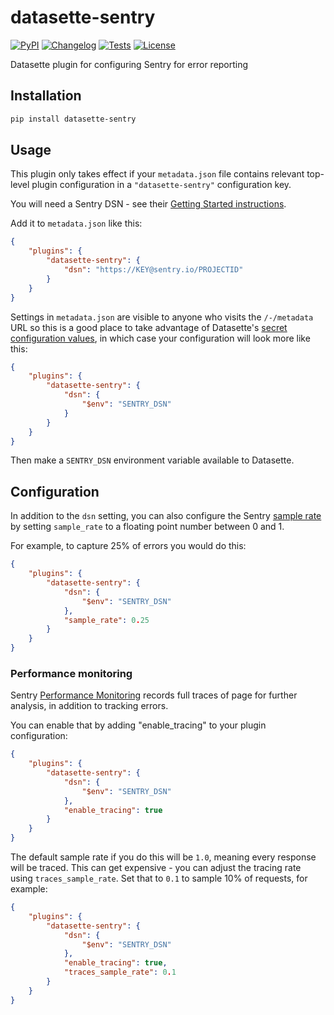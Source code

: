 # datasette-sentry

[![PyPI](https://img.shields.io/pypi/v/datasette-sentry.svg)](https://pypi.org/project/datasette-sentry/)
[![Changelog](https://img.shields.io/github/v/release/simonw/datasette-sentry?include_prereleases&label=changelog)](https://github.com/simonw/datasette-sentry/releases)
[![Tests](https://github.com/simonw/datasette-sentry/workflows/Test/badge.svg)](https://github.com/simonw/datasette-sentry/actions?query=workflow%3ATest)
[![License](https://img.shields.io/badge/license-Apache%202.0-blue.svg)](https://github.com/simonw/datasette-sentry/blob/main/LICENSE)

Datasette plugin for configuring Sentry for error reporting
 
## Installation
```bash
pip install datasette-sentry
```
## Usage

This plugin only takes effect if your `metadata.json` file contains relevant top-level plugin configuration in a `"datasette-sentry"` configuration key.

You will need a Sentry DSN - see their [Getting Started instructions](https://docs.sentry.io/error-reporting/quickstart/?platform=python).

Add it to `metadata.json` like this:

```json
{
    "plugins": {
        "datasette-sentry": {
            "dsn": "https://KEY@sentry.io/PROJECTID"
        }
    }
}
```
Settings in `metadata.json` are visible to anyone who visits the `/-/metadata` URL so this is a good place to take advantage of Datasette's [secret configuration values](https://datasette.readthedocs.io/en/stable/plugins.html#secret-configuration-values), in which case your configuration will look more like this:
```json
{
    "plugins": {
        "datasette-sentry": {
            "dsn": {
                "$env": "SENTRY_DSN"
            }
        }
    }
}
```
Then make a `SENTRY_DSN` environment variable available to Datasette.

## Configuration

In addition to the `dsn` setting, you can also configure the Sentry [sample rate](https://docs.sentry.io/platforms/python/configuration/sampling/) by setting  `sample_rate` to a floating point number between 0 and 1.

For example, to capture 25% of errors you would do this:

```json
{
    "plugins": {
        "datasette-sentry": {
            "dsn": {
                "$env": "SENTRY_DSN"
            },
            "sample_rate": 0.25
        }
    }
}
```

### Performance monitoring

Sentry [Performance Monitoring](https://docs.sentry.io/product/performance/) records full traces of page for further analysis, in addition to tracking errors.

You can enable that by adding "enable_tracing" to your plugin configuration:

```json
{
    "plugins": {
        "datasette-sentry": {
            "dsn": {
                "$env": "SENTRY_DSN"
            },
            "enable_tracing": true
        }
    }
}
```
The default sample rate if you do this will be `1.0`, meaning every response will be traced. This can get expensive - you can adjust the tracing rate using `traces_sample_rate`. Set that to `0.1` to sample 10% of requests, for example:

```json
{
    "plugins": {
        "datasette-sentry": {
            "dsn": {
                "$env": "SENTRY_DSN"
            },
            "enable_tracing": true,
            "traces_sample_rate": 0.1
        }
    }
}
```